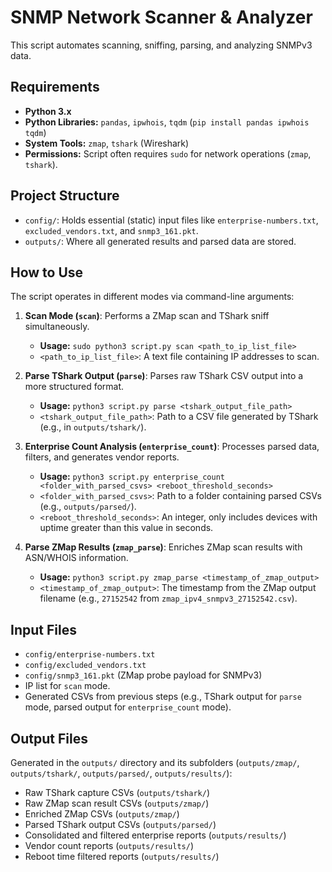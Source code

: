 # SNMP Network Scanner & Analyzer

This script automates scanning, sniffing, parsing, and analyzing SNMPv3 data.

## Requirements
<!-- TODO: check if this is all -->
* **Python 3.x**
* **Python Libraries:** `pandas`, `ipwhois`, `tqdm` (`pip install pandas ipwhois tqdm`)
* **System Tools:** `zmap`, `tshark` (Wireshark)
* **Permissions:** Script often requires `sudo` for network operations (`zmap`, `tshark`).

## Project Structure

* `config/`: Holds essential (static) input files like `enterprise-numbers.txt`, `excluded_vendors.txt`, and `snmp3_161.pkt`.
* `outputs/`: Where all generated results and parsed data are stored.

## How to Use

The script operates in different modes via command-line arguments:

1.  **Scan Mode (`scan`)**: Performs a ZMap scan and TShark sniff simultaneously.
    * **Usage:** `sudo python3 script.py scan <path_to_ip_list_file>`
    * `<path_to_ip_list_file>`: A text file containing IP addresses to scan.

2.  **Parse TShark Output (`parse`)**: Parses raw TShark CSV output into a more structured format.
    * **Usage:** `python3 script.py parse <tshark_output_file_path>`
    * `<tshark_output_file_path>`: Path to a CSV file generated by TShark (e.g., in `outputs/tshark/`).

3.  **Enterprise Count Analysis (`enterprise_count`)**: Processes parsed data, filters, and generates vendor reports.
    * **Usage:** `python3 script.py enterprise_count <folder_with_parsed_csvs> <reboot_threshold_seconds>`
    * `<folder_with_parsed_csvs>`: Path to a folder containing parsed CSVs (e.g., `outputs/parsed/`).
    * `<reboot_threshold_seconds>`: An integer, only includes devices with uptime greater than this value in seconds.

4.  **Parse ZMap Results (`zmap_parse`)**: Enriches ZMap scan results with ASN/WHOIS information.
    * **Usage:** `python3 script.py zmap_parse <timestamp_of_zmap_output>`
    * `<timestamp_of_zmap_output>`: The timestamp from the ZMap output filename (e.g., `27152542` from `zmap_ipv4_snmpv3_27152542.csv`).

## Input Files

* `config/enterprise-numbers.txt`
* `config/excluded_vendors.txt`
* `config/snmp3_161.pkt` (ZMap probe payload for SNMPv3)
* IP list for `scan` mode.
* Generated CSVs from previous steps (e.g., TShark output for `parse` mode, parsed output for `enterprise_count` mode).

## Output Files

Generated in the `outputs/` directory and its subfolders (`outputs/zmap/`, `outputs/tshark/`, `outputs/parsed/`, `outputs/results/`):

* Raw TShark capture CSVs (`outputs/tshark/`)
* Raw ZMap scan result CSVs (`outputs/zmap/`)
* Enriched ZMap CSVs (`outputs/zmap/`)
* Parsed TShark output CSVs (`outputs/parsed/`)
* Consolidated and filtered enterprise reports (`outputs/results/`)
* Vendor count reports (`outputs/results/`)
* Reboot time filtered reports (`outputs/results/`)